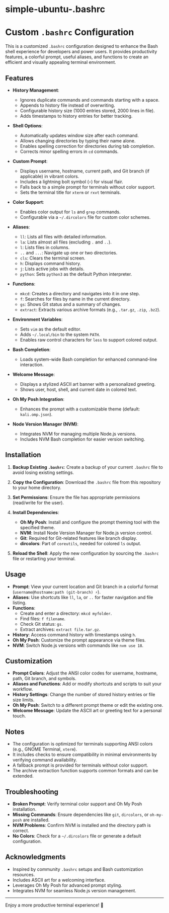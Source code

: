# simple-ubuntu-.bashrc

# Custom `.bashrc` Configuration

This is a customized `.bashrc` configuration designed to enhance the Bash shell experience for developers and power users. It provides productivity features, a colorful prompt, useful aliases, and functions to create an efficient and visually appealing terminal environment.

## Features

- **History Management**:
  - Ignores duplicate commands and commands starting with a space.
  - Appends to history file instead of overwriting.
  - Configurable history size (1000 entries stored, 2000 lines in file).
  - Adds timestamps to history entries for better tracking.

- **Shell Options**:
  - Automatically updates window size after each command.
  - Allows changing directories by typing their name alone.
  - Enables spelling correction for directories during tab completion.
  - Corrects minor spelling errors in `cd` commands.

- **Custom Prompt**:
  - Displays username, hostname, current path, and Git branch (if applicable) in vibrant colors.
  - Includes a lightning bolt symbol (`⚡`) for visual flair.
  - Falls back to a simple prompt for terminals without color support.
  - Sets the terminal title for `xterm` or `rxvt` terminals.

- **Color Support**:
  - Enables color output for `ls` and `grep` commands.
  - Configurable via a ```~/.dircolors``` file for custom color schemes.

- **Aliases**:
  - `ll`: Lists all files with detailed information.
  - `la`: Lists almost all files (excluding `.` and `..`).
  - `l`: Lists files in columns.
  - `..` and `...`: Navigate up one or two directories.
  - `cls`: Clears the terminal screen.
  - `h`: Displays command history.
  - `j`: Lists active jobs with details.
  - `python`: Sets `python3` as the default Python interpreter.

- **Functions**:
  - `mkcd`: Creates a directory and navigates into it in one step.
  - `f`: Searches for files by name in the current directory.
  - `gs`: Shows Git status and a summary of changes.
  - `extract`: Extracts various archive formats (e.g., `.tar.gz`, `.zip`, `.bz2`).

- **Environment Variables**:
  - Sets `vim` as the default editor.
  - Adds ```~/.local/bin``` to the system `PATH`.
  - Enables raw control characters for `less` to support colored output.

- **Bash Completion**:
  - Loads system-wide Bash completion for enhanced command-line interaction.

- **Welcome Message**:
  - Displays a stylized ASCII art banner with a personalized greeting.
  - Shows user, host, shell, and current date in colored text.

- **Oh My Posh Integration**:
  - Enhances the prompt with a customizable theme (default: ```kali.omp.json```).

- **Node Version Manager (NVM)**:
  - Integrates NVM for managing multiple Node.js versions.
  - Includes NVM Bash completion for easier version switching.

## Installation

1. **Backup Existing ```.bashrc```**:
   Create a backup of your current `.bashrc` file to avoid losing existing settings.

2. **Copy the Configuration**:
   Download the `.bashrc` file from this repository to your home directory.

3. **Set Permissions**:
   Ensure the file has appropriate permissions (read/write for the user).

4. **Install Dependencies**:
   - **Oh My Posh**: Install and configure the prompt theming tool with the specified theme.
   - **NVM**: Install Node Version Manager for Node.js version control.
   - **Git**: Required for Git-related features like branch display.
   - **dircolors**: Part of `coreutils`, needed for colored `ls` output.

5. **Reload the Shell**:
   Apply the new configuration by sourcing the ```.bashrc``` file or restarting your terminal.

## Usage

- **Prompt**: View your current location and Git branch in a colorful format (`username@hostname:path (git-branch) ⚡`).
- **Aliases**: Use shortcuts like `ll`, `la`, or `..` for faster navigation and file listing.
- **Functions**:
  - Create and enter a directory: ```mkcd myfolder```.
  - Find files: ```f filename```.
  - Check Git status: ```gs```.
  - Extract archives: ```extract file.tar.gz```.
- **History**: Access command history with timestamps using ```h```.
- **Oh My Posh**: Customize the prompt appearance via theme files.
- **NVM**: Switch Node.js versions with commands like ```nvm use 18```.

## Customization

- **Prompt Colors**: Adjust the ANSI color codes for username, hostname, path, Git branch, and symbols.
- **Aliases and Functions**: Add or modify shortcuts and scripts to suit your workflow.
- **History Settings**: Change the number of stored history entries or file size limits.
- **Oh My Posh**: Switch to a different prompt theme or edit the existing one.
- **Welcome Message**: Update the ASCII art or greeting text for a personal touch.

## Notes

- The configuration is optimized for terminals supporting ANSI colors (e.g., GNOME Terminal, `xterm`).
- It includes checks to ensure compatibility in minimal environments by verifying command availability.
- A fallback prompt is provided for terminals without color support.
- The archive extraction function supports common formats and can be extended.

## Troubleshooting

- **Broken Prompt**: Verify terminal color support and Oh My Posh installation.
- **Missing Commands**: Ensure dependencies like `git`, `dircolors`, or `oh-my-posh` are installed.
- **NVM Problems**: Confirm NVM is installed and the directory path is correct.
- **No Colors**: Check for a `~/.dircolors` file or generate a default configuration.

## Acknowledgments

- Inspired by community `.bashrc` setups and Bash customization resources.
- Includes ASCII art for a welcoming interface.
- Leverages Oh My Posh for advanced prompt styling.
- Integrates NVM for seamless Node.js version management.

---

Enjoy a more productive terminal experience! 🚀
